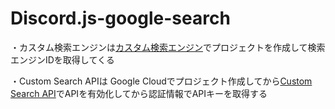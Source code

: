 # Discord.js-google-search
・カスタム検索エンジンは[カスタム検索エンジン](https://programmablesearchengine.google.com/controlpanel/all)でプロジェクトを作成して検索エンジンIDを取得してくる

・Custom Search APIは Google Cloudでプロジェクト作成してから[Custom Search API](https://console.cloud.google.com/apis/library/customsearch.googleapis.com?orgonly=true&project=rare-bounty-376315&supportedpurview=project)でAPIを有効化してから認証情報でAPIキーを取得する

